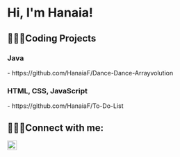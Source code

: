 <h1>Hi, I'm Hanaia!</h1>

<h2>👩🏾‍💻Coding Projects</h2>
<h3>Java</h3>
  - https://github.com/HanaiaF/Dance-Dance-Arrayvolution

<h3>HTML, CSS, JavaScript</h3>
  - https://github.com/HanaiaF/To-Do-List

<h2>🙋🏾‍♀️Connect with me:</h2>

[<img align="left" alt="HanaiaFinch | Linkedin" width="22px" src="https://cdn.jsdelivr.net/npm/simple-icons@v3/icons/linkedin.svg" />][linkedin]



[linkedin]: https://www.linkedin.com/in/hanaia-finch-b19500314/

<!--
**joshmadakor1/joshmadakor1** is a ✨ _special_ ✨ repository because its `README.md` (this file) appears on your GitHub profile.

Here are some ideas to get you started:

- 🔭 I’m currently working on ...
- 🌱 I’m currently learning ...
- 👯 I’m looking to collaborate on ...
- 🤔 I’m looking for help with ...
- 💬 Ask me about ...
- 📫 How to reach me: ...
- 😄 Pronouns: ...
- ⚡ Fun fact: ...
-->
